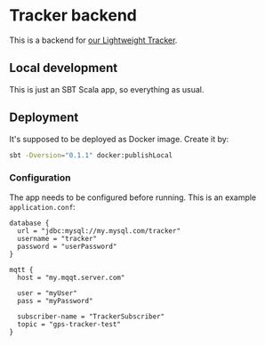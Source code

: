 # Tracker backend

This is a backend for [our Lightweight Tracker](https://github.com/litvinov-tabor2022/lightweight-gps-tracker).

## Local development

This is just an SBT Scala app, so everything as usual.

## Deployment

It's supposed to be deployed as Docker image. Create it by:

```bash
sbt -Dversion="0.1.1" docker:publishLocal
```

### Configuration

The app needs to be configured before running. This is an example `application.conf`:

```hocon
database {
  url = "jdbc:mysql://my.mysql.com/tracker"
  username = "tracker"
  password = "userPassword"
}

mqtt {
  host = "my.mqqt.server.com"

  user = "myUser"
  pass = "myPassword"

  subscriber-name = "TrackerSubscriber"
  topic = "gps-tracker-test"
}

```
